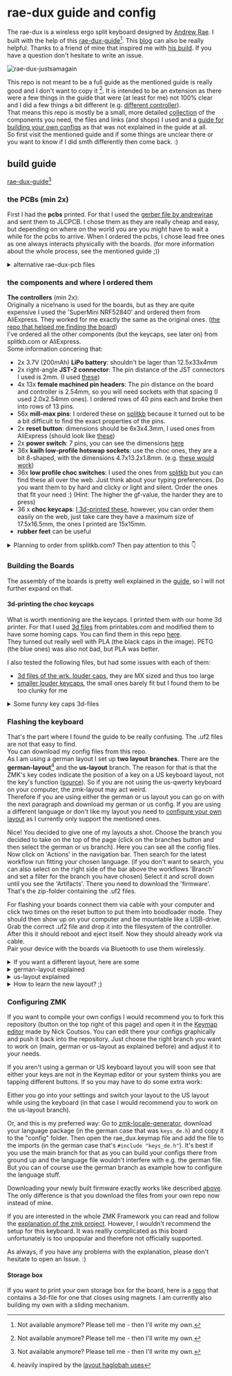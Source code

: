 # rae-dux guide and config
The rae-dux is a wireless ergo split keyboard designed by
[Andrew Rae](https://github.com/andrewjrae/). I built with the help of this
[rae-dux-guide](https://www.tzcl.me/posts/rae-dux/)[^1]. This
[blog](https://hackaday.io/project/187234-rae-dux-keyboard-build) can also
be really helpful. Thanks to a friend of mine that inspired me with
[his build](https://github.com/haglobah/zmk-config-tzcl). If you have a question
don't hesitate to write an issue.

![rae-dux-justsamagain](https://github.com/user-attachments/assets/f78e2e05-ac88-48d8-a092-7bcfa1650849)

This repo is not meant to be a full guide as the mentioned guide is really good
and I don't want to copy it [^1].
It is intended to be an extension as there were a few things in the guide that
were (at least for me) not 100% clear and I did a few things a bit different
(e.g. [different controller](#the-components-and-where-I-ordered-them)). <br>
That means this repo is mostly be a small, more detailed [collection](#build-guide)
of the components you need, the files and links (and shops) I used and a [guide
for building your own configs](#configuring-zmk) as that was not explained
in the guide at all. <br>
So first visit the mentioned guide and if some things are unclear there or you want
to know if I did smth differently then come back. :)

[^1]:Not available anymore? Please tell me - then I'll write my own.

## build guide
[rae-dux-guide](https://www.tzcl.me/posts/rae-dux/)[^1]
### the PCBs (min 2x)
First I had the **pcbs** printed. For that I used the
[gerber file by andrewjrae](https://github.com/andrewjrae/rae-dux/blob/rae-dux/output/gerber.zip)
and sent them to JLCPCB. I chose them as they are really cheap and easy, but
depending on where on the world you are you might have to wait a while for the
pcbs to arrive. When I ordered the pcbs, I chose lead free ones as one always
interacts physically with the boards. (for more information about the whole
process, see the mentioned guide ;))
<details>
  <summary>alternative rae-dux-pcb files</summary>
  
  There are also some alternative rae-dux-pcb files. One is the
  [goos-rae-dux-board](https://github.com/FelixBrgm/goos) by
  [FelixBrgm](https://github.com/FelixBrgm). He moved the pads for the switches
  further apart so the [wrk. louder mx sized keycaps](https://worklouder.cc/shop/wrk-blind/)
  would fit. **But take care, the moment I write this he advises in his README
  against using the pcb files as there were some issues with them.**
</details>

### the components and where I ordered them
**The controllers** (min 2x):<br>
Originally a nice!nano is used for the boards, but as they are quite expensive I
used the 'SuperMini NRF52840' and ordered them from AliExpress. They worked for
me exactly the same as the original ones.
([the repo that helped me finding the board](https://github.com/joric/nrfmicro/wiki/Alternatives))<br>
I've ordered all the other components (but the keycaps, see later on) from
splitkb.com or AliExpress.<br>
Some information concering that:
- 2x 3.7V (200mAh) **LiPo battery**: shouldn't be lager than 12.5x33x4mm
- 2x right-angle **JST-2 connector**: The pin distance of the JST connectors I
used is 2mm. (I used [these](https://splitkb.com/products/wireless-controller-expansion-bundle?variant=42344261288195))
- 4x 13x **female machined pin headers**: The pin distance on the board and
controller is 2.54mm, so you will need sockets with that spacing (I used
2.0x2.54mm ones). I ordered rows of 40 pins each and broke then into rows of 13
pins.
- 56x **mill-max pins**: I ordered these on
[splitkb](https://splitkb.com/products/mill-max-low-profile-sockets?variant=32170972020813)
because it turned out to be a bit difficult to find the exact properties of the pins.
- 2x **reset button**: dimensions should be 6x3x4.3mm, I used ones from AliExpress
(should look like [these](https://keebd.com/products/3x6x4-3mm-dip-push-button-switch))
- 2x **power switch**: 7 pins, you can see the dimensions [here](https://keebd.com/products/switch-mini-7-pin-2-slide-positions)
- 36x **kailh low-profile hotswap sockets**: use the choc ones, they are a bit 8-shaped,
with the dimensions 4.7x13.2x1.8mm. (e.g. [these would work](https://splitkb.com/products/kailh-hotswap-sockets?variant=39472161456205))
- 36x **low profile choc switches**: I used the ones from [splitkb](https://splitkb.com/products/kailh-low-profile-choc-switches?variant=33100108234829)
but you can find these all over the web. Just think about your typing preferences.
Do you want them to by hard and clicky or light and silent.
Order the ones that fit your need :) (Hint: The higher the gf-value, the harder they
are to press)
- 36 x **choc keycaps**: [I 3d-printed these](#3d-printing-the-choc-keycaps),
however, you can order them easily on the web, just take care they have a maximum
size of 17.5x16.5mm, the ones I printed are 15x15mm.
- **rubber feet** can be useful

<details>
  <summary>Planning to order from splitkb.com? Then pay attention to this 👇</summary>
  
  Take care if you decide to order the hotswap sockets for the nice!nanos from
  splitkb.com. They have (as I am writing this) one pin too few for the controllers
  (12 instead of 13). But if you don't plan on building whireless boards that won't
  be a problem for you as these two pins are only used for charging and discharging the
  battery.
</details>

### Building the Boards
The assembly of the boards is pretty well explained in the
[guide](https://www.tzcl.me/posts/rae-dux/), so I will not further expand on that.

#### 3d-printing the choc keycaps

What is worth mentioning are the keycaps. I printed them with our home 3d
printer. For that I used [3d files](https://www.printables.com/model/1069263-15x15-minimal-spaced-kailh-choc-keycap)
from printables.com and modified them to have some homing caps.
You can find them in this repo [here](3d-files). <br>
They turned out really well with PLA (the black caps in the image).
PETG (the blue ones) was also not bad, but PLA was better.<br>

I also tested the following files, but had some issues with each of them:
- [3d files of the wrk. louder caps](https://www.printables.com/model/685983-kea-profile-choc-v1-keycaps-mx-spaced),
they are MX sized and thus too large
- [smaller louder keycaps](https://www.printables.com/model/1066117-choc-louder-keycaps-choc-and-mx-spacing),
the small ones barely fit but I found them to be too clunky for me

<details>
  <summary>Some funny key caps 3d-files</summary>
  
  - [round ones](https://cults3d.com/en/3d-model/gadget/kailh-choc-v1-modular-keycaps) (not tested)
  - [duck key cap](https://www.printables.com/model/911964-kailh-choc-custom-duck-keycap) (not tested)
</details>

### Flashing the keyboard
That's the part where I found the guide to be really confusing. The .uf2 files
are not that easy to find. <br>
You can download my config files from this repo. <br>
As I am using a german layout I set up **two layout branches**. There are 
the **german-layout**[^2] and the **us-layout** branch. The reason for that 
is that the ZMK's key codes indicate the position of a key on a US keyboard 
layout, not the key's function ([source](https://github.com/joelspadin/zmk-locales)).
So if you are not using the us-qwerty keyboard on your computer, the 
zmk-layout may act weird.<br>
Therefore if you are using either the german or us layout you can go on 
with the next paragraph and download my german or us config. If you are 
using a different language or don't like my layout you need to 
[configure your own layout](#configuring-zmk) as I currently only 
support the mentioned ones.

Nice! You decided to give one of my layouts a shot. Choose the branch 
you decided to take on the top of the page (click on the branches button 
and then select the german or us branch). Here you can see all the config files.<br>
Now click on 'Actions' in the navigation bar. Then search for the 
latest workflow run fitting your chosen language. (if you don't want to 
search, you can also select on the right side of the bar above the workflows 
'Branch' and set a filter for the branch you have chosen)
Select it and scroll down until you see the 'Artifacts'. There you need to 
download the 'firmware'. That's the zip-folder containing the .uf2 files.

For flashing your boards connect them via cable with your computer and 
click two times on the reset button to put them into boodloader mode. 
They should then show up on your computer and be mountable like a 
USB-drive. Grab the correct .uf2 file and drop it into the filesystem 
of the controller. After this it should reboot and eject itself.
Now they should already work via cable.<br>
Pair your device with the boards via Bluetooth to use them wirelessly.

<details>
  <summary>If you want a different layout, here are some</summary>

  You can find the .uf2 files here in the same location as described above.
  - [repo by haglobah](https://github.com/haglobah/zmk-config-tzcl)
  - [the config of FelixBrgm](https://github.com/FelixBrgm/goos)
</details>

<details>
  <summary>german-layout explained</summary>
  
  I have chosen to use a colemak layout - that's why the key layer isn't 
  similar in any way to the layout you are probably used to.
  ![image](https://github.com/user-attachments/assets/c6b90df1-9429-44b7-b8a6-2e052ebf2a7e)<br>
  This is my base layer. On the middle row you can see that there are weird double signs.
  That is what we call 'home row mods'. If you hold the \<a\> (or \<o\>) key on the left, it won't type an
  'a' but get interpreted as you holding the left \<alt\> key. The same goes with the other 
  keys that have two labels on them: the \<r\> and \<i\> works when you hold it as \<GUI-key\> (on windows 
  that's the win-key), the \<s\> or \<e\> as \<Shift\>, the \<t\> or \<n\> as \<Strg\>. 

  While holding the thumb keys you can switch to different layers.<br>
  To switch to the symbol layer you need to hold one of the middle thumb
  keys (they are on both sides the same, just mirrored).
  ![image](https://github.com/user-attachments/assets/4048155c-dadc-4822-9ecb-58b2b72d7672)

  You can switch to the num-layer while pressing the inner thumb keys:
  ![image](https://github.com/user-attachments/assets/88af6aad-e115-407f-8a28-bcab9ecb298c)

  And to the nav-layer while holding down the outer thumb keys:
  ![image](https://github.com/user-attachments/assets/90fced65-cea7-4fcc-8de8-ddf9ae0ee548)

  That's not all, as you might have realized, you cannot type every sign 
  yet (like for example a question mark).<br>
  For that I am using something that we call 'combos'.
  ![combos](https://github.com/user-attachments/assets/5017a4e0-a3cd-4846-b73f-c912361ca419)<br>
  There are some that are not really useful, my plan is to look what I really need and 
  replace them in future.
</details>

<details>
  <summary>us-layout explained</summary>

  I have chosen to use a colemak layout - that's why the key layer isn't 
  similar in any way to the layout you are probably used to.
  ![image](https://github.com/user-attachments/assets/ccc29082-8ac0-4459-8d09-6344e12c7400)<br>
  This is my base layer. On the middle row you can see that there are weird double signs.
  That is what we call 'home row mods'. If you hold the \<A\> (or \<O\>) key on the left, it won't type an
  'A' but get interpreted as you holding the left \<ALT\> key. The same goes with the other 
  keys that have two labels on them: the \<R\> and \<I\> works when you hold it as \<GUI-key\> (on windows 
  that's the win-key), the \<S\> or \<E\> as \<SHIFT\>, the \<T\> or \<N\> as \<CRTL\>.

  
  
  While holding the thumb keys (currently only the middle one) you can switch to different layers.<br>
  To switch to the num-layer you need to hold one of the middle thumb
  keys (they are on both sides the same, just mirrored).
  ![image](https://github.com/user-attachments/assets/51caaa77-e81f-42ed-8476-4fbbfd412fdc)

  That's not all, as you might have realized, you cannot type every sign 
  yet (like for example a question mark).<br>
  For that I am using something that we call 'combos'.
  ![combos-us](https://github.com/user-attachments/assets/db03b2ef-84af-4ba6-86e3-c945e2aa0c1e)<br>
  There are some that are not really useful, my plan is to look what I really need and 
  replace them in future.<br>
  Note: This layout is currently probably more sort of a good starting point for learing
  and then configuring to the own needs.
</details>

<details>
  <summary>How to learn the new layout? ;)</summary>

  Learning the new layout can take a bit of efford. But dont give up :)
  Here are some websites that really halped me getting into it:

  - https://www.keybr.com/
  - https://monkeytype.com/?lang=en<br>
  And finally: simply practice, learn the basics so you can "survive"
  using the board and then start using one shortcut, one special character
  after another.
</details>

[^2]:heavily inspired by the [layout haglobah uses](https://github.com/haglobah/zmk-config-tzcl)

### Configuring ZMK

If you want to compile your own configs I would recommend you to fork this
repository (button on the top right of this page) and open it in 
the [Keymap editor](https://nickcoutsos.github.io/keymap-editor/) made by Nick Coutsos.
You can edit there your configs graphically and push it back into the repository.
Just choose the right branch you want to work on (main, german or us-layout as 
explained before) and adjust it to your needs.

If you aren't using a german or US keyboard layout you will soon see that either your keys 
are not in the Keymap editor or your system thinks you are tapping different buttons. If so 
you may have to do some extra work:

Either you go into your settings and switch your layout to the US layout while using
the keyboard (in that case I would recommend you to work on the us-layout branch).

Or, and this is my preferred way: Go to [zmk-locale-generator](https://github.com/joelspadin/zmk-locale-generator/releases),
download your language package (in the german case that was `keys_de.h`) and copy it to the "config"
folder. Then open the rae_dux.keymap file and add the file to the imports (in the german case that's
`#include "keys_de.h"`). It's best if you use the main branch for that as you can build your
configs there from ground up and the language file wouldn't interfere with e.g. the german file.
But you can of course use the german branch as example how to configure the language stuff.

Downloading your newly built firmware exactly works like described [above](#flashing-the-keyboard). 
The only difference is that you download the files from your own repo now instead of mine.

If you are interested in the whole ZMK Framework you can read and follow the [explanation of
the zmk project](https://zmk.dev/docs/user-setup). However, I wouldn't recommend the setup for 
this keyboard. It was reallly complicated as this board unfortunately is too unpopular and therefore 
not officially supported.

As always, if you have any problems with the explanation, please don't hesitate to 
open an Issue. :)

#### Storage box
If you want to print your own storage box for the board, here is a
[repo](https://github.com/haglobah/rae-dux-case) that contains a 3d-file for one
that closes using magnets. I am currently also building my own with a sliding
mechanism.
